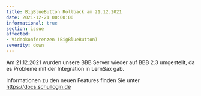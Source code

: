 ```yaml
---
title: BigBlueButton Rollback am 21.12.2021
date: 2021-12-21 00:00:00
informational: true
section: issue
affected:
- Videokonferenzen (BigBlueButton)
severity: down
---
```


Am 21.12.2021 wurden unsere BBB Server wieder auf BBB 2.3 umgestellt, da es Probleme mit der Integration in LernSax gab.

Informationen zu den neuen Features finden Sie unter https://docs.schullogin.de

